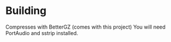 # Building  

Compresses with BetterGZ (comes with this project)
You will need PortAudio and sstrip installed.
